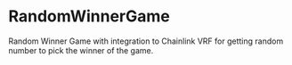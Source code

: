 # RandomWinnerGame

Random Winner Game with integration to Chainlink VRF for getting random number to pick the winner of the game.
